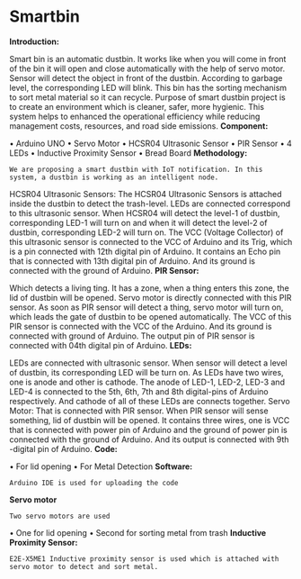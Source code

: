 
# Smartbin
**Introduction:**

Smart bin is an automatic dustbin. It works like when you will come in front of the bin it will open and close automatically with the help of servo motor. Sensor will detect the object in front of the dustbin. According to garbage level, the corresponding LED will blink. This bin has the sorting mechanism to sort metal material so it can recycle. Purpose of smart dustbin project is to create an environment which is cleaner, safer, more hygienic. This system helps to enhanced the operational efficiency while reducing management costs, resources, and road side emissions.
**Component:**

•	Arduino UNO
•	Servo Motor
•	HCSR04 Ultrasonic Sensor
•	PIR Sensor
•	4 LEDs
•	Inductive Proximity Sensor
•	Bread Board
**Methodology:**

	We are proposing a smart dustbin with IoT notification. In this system, a dustbin is working as an intelligent node. 
HCSR04 Ultrasonic Sensors: 
The HCSR04 Ultrasonic Sensors is attached inside the dustbin to detect the trash-level. LEDs are connected correspond to this ultrasonic sensor. When HCSR04 will detect the level-1 of dustbin, corresponding LED-1 will turn on and when it will detect the level-2 of dustbin, corresponding LED-2 will turn on. The VCC (Voltage Collector) of this ultrasonic sensor is connected to the VCC of Arduino and its Trig, which is a pin connected with 12th digital pin of Arduino. It contains an Echo pin that is connected with 13th digital pin of Arduino. And its ground is connected with the ground of Arduino. 
**PIR Sensor:**

Which detects a living ting. It has a zone, when a thing enters this zone, the lid of dustbin will be opened. Servo motor is directly connected with this PIR sensor. As soon as PIR sensor will detect a thing, servo motor will turn on, which leads the gate of dustbin to be opened automatically. The VCC of this PIR sensor is connected with the VCC of the Arduino. And its ground is connected with ground of Arduino. The output pin of PIR sensor is connected with 04th digital pin of Arduino. 
**LEDs:**

LEDs are connected with ultrasonic sensor. When sensor will detect a level of dustbin, its corresponding LED will be turn on. As LEDs have two wires, one is anode and other is cathode. The anode of LED-1, LED-2, LED-3 and LED-4 is connected to the 5th, 6th, 7th and 8th digital-pins of Arduino respectively. And cathode of all of these LEDs are connects together. Servo Motor: That is connected with PIR sensor. When PIR sensor will sense something, lid of dustbin will be opened. It contains three wires, one is VCC that is connected with power pin of Arduino and the ground of power pin is connected with the ground of Arduino. And its output is connected with 9th -digital pin of Arduino.
**Code:**

•	For lid opening
•	For Metal Detection
**Software:**

	Arduino IDE is used for uploading the code
**Servo motor**

	Two servo motors are used
•	One for lid opening
•	Second for sorting metal from trash
**Inductive Proximity Sensor:**

	E2E-X5ME1 Inductive proximity sensor is used which is attached with servo motor to detect and sort metal.


